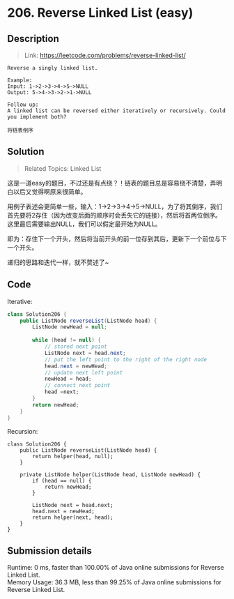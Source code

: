 # 206. Reverse Linked List (easy)

## Description

> Link: https://leetcode.com/problems/reverse-linked-list/

```
Reverse a singly linked list.

Example:
Input: 1->2->3->4->5->NULL
Output: 5->4->3->2->1->NULL

Follow up:
A linked list can be reversed either iteratively or recursively. Could you implement both?

将链表倒序

```


## Solution

> Related Topics: Linked List

这是一道easy的题目，不过还是有点绕？！链表的题目总是容易绕不清楚，弄明白以后又觉得啊原来很简单。

用例子表述会更简单一些，输入：1->2->3->4->5->NULL，为了将其倒序，我们首先要将2存住（因为改变后面的顺序时会丢失它的链接），然后将首两位倒序。
这里最后需要输出NULL，我们可以假定最开始为NULL。

即为：存住下一个开头，然后将当前开头的前一位存到其后，更新下一个前位与下一个开头。

递归的思路和迭代一样，就不赘述了~


## Code
Iterative: 
```java
class Solution206 {
    public ListNode reverseList(ListNode head) {
        ListNode newHead = null;
        
        while (head != null) {
            // stored next point
            ListNode next = head.next;
            // put the left point to the right of the right node
            head.next = newHead;
            // update next left point
            newHead = head;
            // connect next point
            head =next;
        }
        return newHead;
    }
}
```
Recursion: 
```
class Solution206 {
    public ListNode reverseList(ListNode head) {
        return helper(head, null);
    }
    
    private ListNode helper(ListNode head, ListNode newHead) {
        if (head == null) {
            return newHead;
        }
        
        ListNode next = head.next;
        head.next = newHead;
        return helper(next, head);
    }
}
```

## Submission details
Runtime: 0 ms, faster than 100.00% of Java online submissions for Reverse Linked List.<br>
Memory Usage: 36.3 MB, less than 99.25% of Java online submissions for Reverse Linked List.
